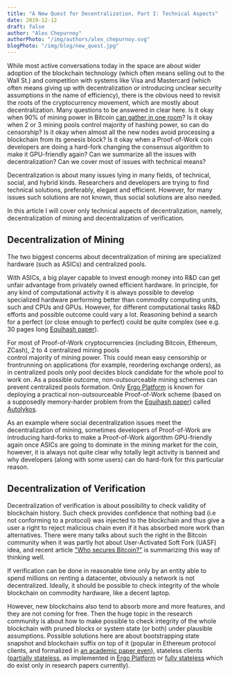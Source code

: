 ```yaml
---
title: "A New Quest for Decentralization, Part I: Technical Aspects"
date: 2019-12-12
draft: false
author: "Alex Chepurnoy"
authorPhoto: "/img/authors/alex_chepurnoy.svg"
blogPhoto: "/img/blog/new_quest.jpg"
---
```


While most active conversations today in the space are about wider adoption of the blockchain technology (which often means
selling out to the Wall St.) and competition with systems like Visa and Mastercard (which often means giving up with 
decentralization or introducing unclear security assumptions in the name of efficiency), there is the obvious need to 
revisit the roots of the cryptocurrency movement, which are mostly about decentralization. Many questions to be answered in clear here. Is it 
okay when 90% of mining power in Bitcoin [can gather in one room](https://twitter.com/lopp/status/673398201307664384)? 
Is it okay when 2 or 3 mining pools control majority of hashing power, so can do censorship? Is it okay when almost all
the new nodes avoid processing a blockchain from its genesis block? Is it okay when a Proof-of-Work coin developers are
doing a hard-fork changing the consensus algorithm to make it GPU-friendly again? Can we summarize all the issues with
decentralization? Can we cover most of issues with technical means?

Decentralization is about many issues lying in many fields, of technical, social, and hybrid kinds. Researchers and 
developers are trying to find technical solutions, preferably, elegant and efficient. However, for many issues 
such solutions are not known, thus social solutions are also needed. 

In this article I will cover only technical aspects of decentralization, namely, decentralization of mining and 
decentralization of verification.

## Decentralization of Mining

The two biggest concerns about decentralization of mining are specialized hardware (such as ASICs) and centralized pools. 

With ASICs, a big player capable to invest enough money into R&D can get unfair advantage from privately 
owned efficient hardware. In principle, for any kind of computational activity it is always possible to develop 
specialized hardware performing better than commodity computing units, such and CPUs and GPUs. However, for different 
computational tasks R&D efforts and possible outcome could vary a lot. Reasoning behind a search for a perfect (or 
close enough to perfect) could be quite complex (see e.g. 30 pages long [Equihash paper](http://ledgerjournal.org/ojs/index.php/ledger/article/view/48)).

For most of Proof-of-Work cryptocurrencies (including Bitcoin, Ethereum, ZCash), 2 to 4 centralized mining pools  
control majority of mining power. This could mean easy censorship or frontrunning on applications (for example, 
reordering exchange orders), as in centralized pools only pool decides block candidate for the whole pool to work on.
As a possible outcome, non-outsourceable mining schemes can prevent centralized pools formation. Only [Ergo Platform](https://ergoplatform.org/en/) is known for deploying a practical non-outsourceable Proof-of-Work scheme (based on a supposedly memory-harder problem from the [Equihash paper](http://ledgerjournal.org/ojs/index.php/ledger/article/view/48)) called [Autolykos](https://ergoplatform.com/docs/ErgoPow.pdf).   

As an example where social decentralization issues meet the decentralization of mining, sometimes developers of 
Proof-of-Work are introducing hard-forks to make a Proof-of-Work algorithm GPU-friendly again once ASICs are going to 
dominate in the mining market for the coin, however, it is always not quite clear why totally legit activity is banned
 and why developers (along with some users) can do hard-fork for this particular reason. 

## Decentralization of Verification

Decentralization of verification is about possibility to check validity of blockchain history. Such check provides
confidence that nothing bad (i.e not conforming to a protocol) was injected to the blockchain and thus give a user 
a right to reject malicious chain even if it has absorbed more work than alternatives. There were many talks about
such the right in the Bitcoin community when it was partly hot about User-Activated Soft Fork (UASF) idea, and 
recent article ["Who secures Bitcoin?"](https://medium.com/@BitcoinErrorLog/who-secures-bitcoin-95b19bbcda3c) is
summarizing this way of thinking well. 

If verification can be done in reasonable time only by an entity able to spend millions on renting a datacenter, 
obviously a network is not decentralized. Ideally, it should be possible to check integrity of the whole blockchain 
on commodity hardware, like a decent laptop.

However, new blockchains also tend to absorb more and more features, and they are not coming for free. Then the 
huge topic in the research community is about how to make possible to check integrity of the whole blockchain
with pruned blocks or system state (or both) under plausible assumptions. Possible solutions here are about bootstrapping 
state snapshot and blockchain suffix on top of it (popular in Ethereum protocol clients, and formalized in [an academic paper even](https://eprint.iacr.org/2018/129.pdf)), stateless clients ([partially stateless](https://eprint.iacr.org/2016/994), as implemented in [Ergo Platform](https://ergoplatform.org/en/) or [fully stateless](https://eprint.iacr.org/2018/968) which do exist only in research papers currently).
